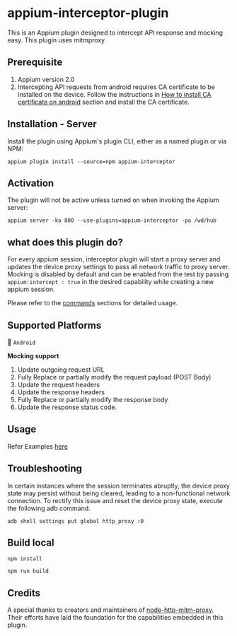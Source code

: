 # appium-interceptor-plugin

This is an Appium plugin designed to intercept API response and mocking easy.
This plugin uses mitmproxy

## Prerequisite

1. Appium version 2.0
2. Intercepting API requests from android requires CA certificate to be installed on the device. Follow the instructions in [How to install CA certificate on android](./docs/certificate-installation.md) section and install the CA certificate.

## Installation - Server

Install the plugin using Appium's plugin CLI, either as a named plugin or via NPM:

```shell
appium plugin install --source=npm appium-interceptor
```

## Activation

The plugin will not be active unless turned on when invoking the Appium server:

`appium server -ka 800 --use-plugins=appium-interceptor -pa /wd/hub`

## what does this plugin do?

For every appium session, interceptor plugin will start a proxy server and updates the device proxy settings to pass all network traffic to proxy server. Mocking is disabled by default and can be enabled from the test by passing `appium:intercept : true` in the desired capability while creating a new appium session.

Please refer to the [commands](/docs/commands.md) sections for detailed usage.

## Supported Platforms

💚 `Android`

**Mocking support**

1. Update outgoing request URL
2. Fully Replace or partially modify the request payload (POST Body)
3. Update the request headers
4. Update the response headers
5. Fully Replace or partially modify the response body
6. Update the response status code.

## Usage

Refer Examples [here](./test/plugin.spec.js)

## Troubleshooting

In certain instances where the session terminates abruptly, the device proxy state may persist without being cleared, leading to a non-functional network connection. To rectify this issue and reset the device proxy state, execute the following adb command.

`adb shell settings put global http_proxy :0` 

## Build local

`npm install`

`npm run build`

## Credits

A special thanks to creators and maintainers of [node-http-mitm-proxy](https://github.com/joeferner/node-http-mitm-proxy). Their efforts have laid the foundation for the capabilities embedded in this plugin.
